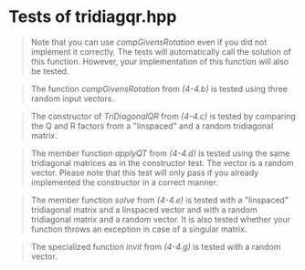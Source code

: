 # Tests of tridiagqr.hpp

> Note that you can use *compGivensRotation* even if you did not implement it correctly. The tests will automatically call the solution of this function. However, your implementation of this function will also be tested.

> The function *compGivensRotation* from _(4-4.b)_ is tested using three random input vectors.

> The constructor of *TriDiagonalQR* from _(4-4.c)_ is tested by comparing the Q and R factors from a "linspaced" and a random tridiagonal matrix.

> The member function *applyQT* from _(4-4.d)_ is tested using the same tridiagonal matrices as in the constructor test. The vector is a random vector. Please note that this test will only pass if you already implemented the constructor in a correct manner.

> The member function *solve* from _(4-4.e)_ is tested with a "linspaced" tridiagonal matrix and a linspaced vector and with a random tridiagonal matrix and a random vector. It is also tested whether your function throws an exception in case of a singular matrix.

> The specialized function *invit* from _(4-4.g)_ is tested with a random vector.
